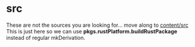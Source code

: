 # src

These are not the sources you are looking for... move along to [content/src](./content/src)\
This is just here so we can use **pkgs.rustPlatform.buildRustPackage** instead of regular mkDerivation.
